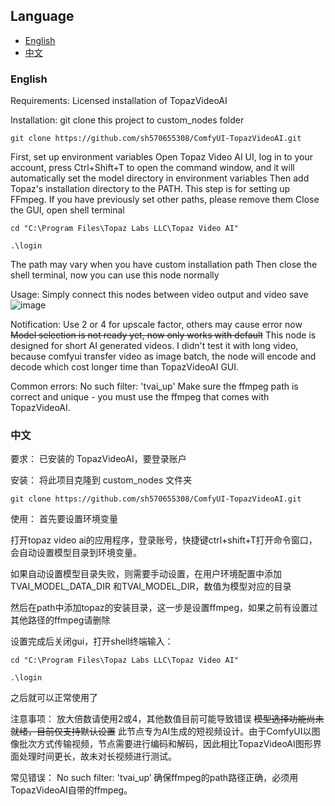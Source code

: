 ## Language

- [English](#english)
- [中文](#中文)

### English
Requirements: 
Licensed installation of TopazVideoAI

Installation:
git clone this project to custom_nodes folder
```
git clone https://github.com/sh570655308/ComfyUI-TopazVideoAI.git
```

First, set up environment variables
Open Topaz Video AI UI, log in to your account, press Ctrl+Shift+T to open the command window, and it will automatically set the model directory in environment variables
Then add Topaz's installation directory to the PATH. This step is for setting up FFmpeg. If you have previously set other paths, please remove them
Close the GUI, open shell terminal

```cd "C:\Program Files\Topaz Labs LLC\Topaz Video AI"```

```.\login```

The path may vary when you have custom installation path
Then close the shell terminal, now you can use this node normally

Usage:
Simply connect this nodes between video output and video save
![image](https://github.com/user-attachments/assets/18e10017-ebb3-4e9f-a4ae-45e33c641ff0)

Notification:
Use 2 or 4 for upscale factor, others may cause error now
~~Model selection is not ready yet, now only works with default~~
This node is designed for short AI generated videos. I didn't test it with long video, because comfyui transfer video as image batch, the node will encode and decode which cost longer time than TopazVideoAI GUI. 

Common errors:
No such filter: 'tvai_up'
Make sure the ffmpeg path is correct and unique - you must use the ffmpeg that comes with TopazVideoAI.

### 中文
要求：
已安装的 TopazVideoAI，要登录账户

安装：
将此项目克隆到 custom_nodes 文件夹

```
git clone https://github.com/sh570655308/ComfyUI-TopazVideoAI.git
```

使用：
首先要设置环境变量

打开topaz video ai的应用程序，登录账号，快捷键ctrl+shift+T打开命令窗口，会自动设置模型目录到环境变量。

如果自动设置模型目录失败，则需要手动设置，在用户环境配置中添加TVAI_MODEL_DATA_DIR 和TVAI_MODEL_DIR，数值为模型对应的目录

然后在path中添加topaz的安装目录，这一步是设置ffmpeg，如果之前有设置过其他路径的ffmpeg请删除

设置完成后关闭gui，打开shell终端输入：

```cd "C:\Program Files\Topaz Labs LLC\Topaz Video AI"```

```.\login```

之后就可以正常使用了

注意事项：
放大倍数请使用2或4，其他数值目前可能导致错误
~~模型选择功能尚未就绪，目前仅支持默认设置~~
此节点专为AI生成的短视频设计。由于ComfyUI以图像批次方式传输视频，节点需要进行编码和解码，因此相比TopazVideoAI图形界面处理时间更长，故未对长视频进行测试。

常见错误：
No such filter: 'tvai_up’
确保ffmpeg的path路径正确，必须用TopazVideoAI自带的ffmpeg。
